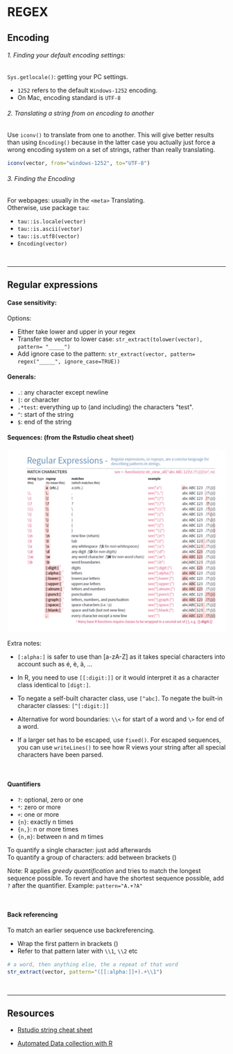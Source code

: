 # REGEX


## Encoding

###### 1. Finding your default encoding settings:  
`Sys.getlocale()`: getting your PC settings.
+ `1252` refers to the default `Windows-1252` encoding.
+ On Mac, encoding standard is `UTF-8`


###### 2. Translating a string from on encoding to another

Use `iconv()` to translate from one to another. This will give better results than using `Encoding()` because in the latter case you actually just force a wrong encoding system on a set of strings, rather than really translating.

```r
iconv(vector, from="windows-1252", to="UTF-8")
```


###### 3. Finding the Encoding

For webpages: usually in the `<meta>` Translating.  
Otherwise, use package `tau`:

+ `tau::is.locale(vector)`
+ `tau::is.ascii(vector)`
+ `tau::is.utf8(vector)`
+ `Encoding(vector)`


<br><hr>

## Regular expressions

#### Case sensitivity:  
Options:  
+ Either take lower and upper in your regex
+ Transfer the vector to lower case: `str_extract(tolower(vector), pattern= "_____")`
+ Add ignore case to the pattern: `str_extract(vector, pattern= regex("_____", ignore_case=TRUE))`


#### Generals:  
+ `.`: any character except newline
+ `|`: or character
+ `.*test`: everything up to (and including) the characters "test".
+ `^`: start of the string
+ `$`: end of the string



#### Sequences: (from the Rstudio cheat sheet)  


![](images/regex.PNG)

Extra notes:
+ `[:alpha:]` is safer to use than [a-zA-Z] as it takes special characters into account such as é, è, ä, ...

+ In R, you need to use `[[:digit:]]` or it would interpret it as a character class identical to `[digt:]`.

+ To negate a self-built character class, use `[^abc]`. To negate the built-in character classes: `[^[:digit:]]`

+ Alternative for word boundaries: `\\<` for start of a word and `\>` for end of a word.

+ If a larger set has to be escaped, use `fixed()`. For escaped sequences, you can use `writeLines()` to see how R views your string after all special characters have been parsed.




<br>

#### Quantifiers

+ `?`: optional, zero or one
+ `*`: zero or more
+ `+`: one or more
+ `{n}`: exactly n times
+ `{n,}`: n or more times
+ `{n,m}`: between n and m times

To quantify a single character: just add afterwards  
To quantify a group of characters: add between brackets ()

Note: R applies *greedy quantification* and tries to match the longest sequence possible. To revert and have the shortest sequence possible, add `?` after the quantifier. Example: `pattern="A.+?A"`



<br>

####  Back referencing

To match an earlier sequence use backreferencing.
+ Wrap the first pattern in brackets ()
+ Refer to that pattern later with `\\1`, `\\2` etc

```r
# a word, then anything else, the a repeat of that word
str_extract(vector, pattern="([[:alpha:]]+).+\\1")
```


<br><hr>

## Resources

+ [Rstudio string cheat sheet](https://www.rstudio.com/resources/cheatsheets/)

+ [Automated Data collection with R](http://www.r-datacollection.com/)

